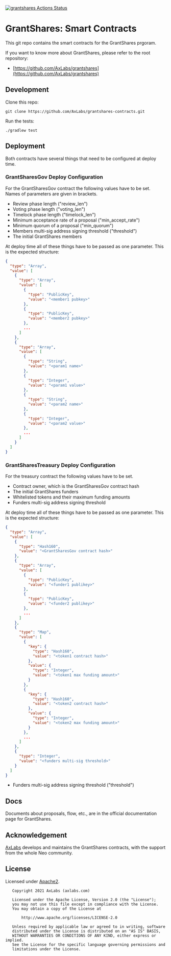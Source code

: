 [![grantshares Actions Status](https://github.com/AxLabs/grantshares-contracts/workflows/grantshares-ci-cd/badge.svg)](https://github.com/AxLabs/grantshares-contracts/actions)

# GrantShares: Smart Contracts

This git repo contains the smart contracts for the GrantShares prgoram.

If you want to know more about GrantShares, please refer to the root repository:

* [https://github.com/AxLabs/grantshares](https://github.com/AxLabs/grantshares)

## Development

Clone this repo:

```shell
git clone https://github.com/AxLabs/grantshares-contracts.git
```

Run the tests:

```shell
./gradlew test
```

## Deployment

Both contracts have several things that need to be configured at deploy time.

### GrantSharesGov Deploy Configuration

For the GrantSharesGov contract the following values have to be set. Names of parameters are given
in brackets.

- Review phase length ("review_len")
- Voting phase length ("voting_len")
- Timelock phase length ("timelock_len")
- Minimum acceptance rate of a proposal ("min_accept_rate")
- Minimum quorum of a proposal ("min_quorum")
- Members multi-sig address signing threshold ("threshold")
- The initial GrantShares members

At deploy time all of these things have to be passed as one parameter. This is the expected
structure:

```json
{
  "type": "Array",
  "value": [
    {
      "type": "Array",
      "value": [
        {
          "type": "PublicKey",
          "value": "<member1 pubkey>"
        },
        {
          "type": "PublicKey",
          "value": "<member2 pubkey>"
        },
        ...
      ]
    },
    {
      "type": "Array",
      "value": [
        {
          "type": "String",
          "value": "<param1 name>"
        },
        {
          "type": "Integer",
          "value": "<param1 value>"
        },
        {
          "type": "String",
          "value": "<param2 name>"
        },
        {
          "type": "Integer",
          "value": "<param2 value>"
        },
        ...
      ]
    }
  ]
}
```

### GrantSharesTreasury Deploy Configuration

For the treasury contract the following values have to be set.

- Contract owner, which is the GrantSharesGov contract hash
- The initial GrantShares funders
- Whitelisted tokens and their maximum funding amounts
- Funders multi-sig address signing threshold 

At deploy time all of these things have to be passed as one parameter. This is the expected
structure:

```json
{
  "type": "Array",
  "value": [
    {
      "type": "Hash160",
      "value": "<GrantSharesGov contract hash>"
    },
    {
      "type": "Array",
      "value": [
        {
          "type": "PublicKey",
          "value": "<funder1 publikey>"
        },
        {
          "type": "PublicKey",
          "value": "<funder2 publikey>"
        },
        ...
      ]
    },
    {
      "type": "Map",
      "value": [
        {
          "key": {
            "type": "Hash160",
            "value": "<token1 contract hash>"
          },
          "value": {
            "type": "Integer",
            "value": "<token1 max funding amount>"
          }
        },
        {
          "key": {
            "type": "Hash160",
            "value": "<token2 contract hash>"
          },
          "value": {
            "type": "Integer",
            "value": "<token2 max funding amount>"
          }
        },
        ...
      ]
    },
    {
      "type": "Integer",
      "value": "<funders multi-sig threshold>"
    }
  ]
}
```

- Funders multi-sig address signing threshold ("threshold")

## Docs

Documents about proposals, flow, etc., are in the official documentation page for GrantShares.

## Acknowledgement

[AxLabs](https://axlabs.com) develops and maintains the GrantShares contracts, with the support from
the whole Neo community.

## License

Licensed under [Apache2](http://www.apache.org/licenses/LICENSE-2.0).

```
   Copyright 2021 AxLabs (axlabs.com)

   Licensed under the Apache License, Version 2.0 (the "License");
   you may not use this file except in compliance with the License.
   You may obtain a copy of the License at

       http://www.apache.org/licenses/LICENSE-2.0

   Unless required by applicable law or agreed to in writing, software
   distributed under the License is distributed on an "AS IS" BASIS,
   WITHOUT WARRANTIES OR CONDITIONS OF ANY KIND, either express or implied.
   See the License for the specific language governing permissions and
   limitations under the License.
```